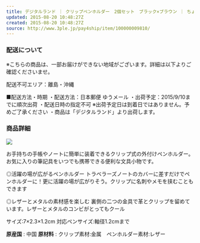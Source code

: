 ```yaml
---
title: デジタルランド ｜ クリップペンホルダー　2個セット　ブラック×ブラウン ｜ ちょっプル ｜ サンプル百貨店
updated: 2015-08-20 10:48:27Z
created: 2015-08-20 10:48:27Z
source: http://www.3ple.jp/pay4ship/item/100000009810/
---
```


### 配送について

※こちらの商品は、一部お届けができない地域がございます。詳細は以下よりご確認くださいませ。

配送不可エリア：離島・沖縄

■配送方法・時期
・配送方法：日本郵便 ゆうメール
・出荷予定：2015/9/10までに順次出荷
・配送日時の指定不可 ※出荷予定日は到着日ではありません。予めご了承ください
・商品は「デジタルランド」より出荷します。

### 商品詳細

 ![](../_resources/605c45aea760e88f2a638683585cecae.jpg)

お手持ちの手帳やノートに簡単に装着できるクリップ式の外付けペンホルダー。お気に入りの筆記具をいつでも携帯できる便利な文具小物です。

◎活躍の場が広がるペンホルダー
トラベラーズノートのカバーに差すだけでペンホルダーに！更に活躍の場が広がりそう。クリップに名刺やメモを挟むこともできます

◎レザーとメタルの素材感を楽しむ
裏側の二つの金具で革とクリップを留めています。レザーとメタルのコンビがとってもクール

サイズ:7×2.3×1.2cm
対応ペンサイズ:軸径1.2cmまで

**原産国** : 中国
**原材料** : クリップ素材:金属　ペンホルダー素材:レザー